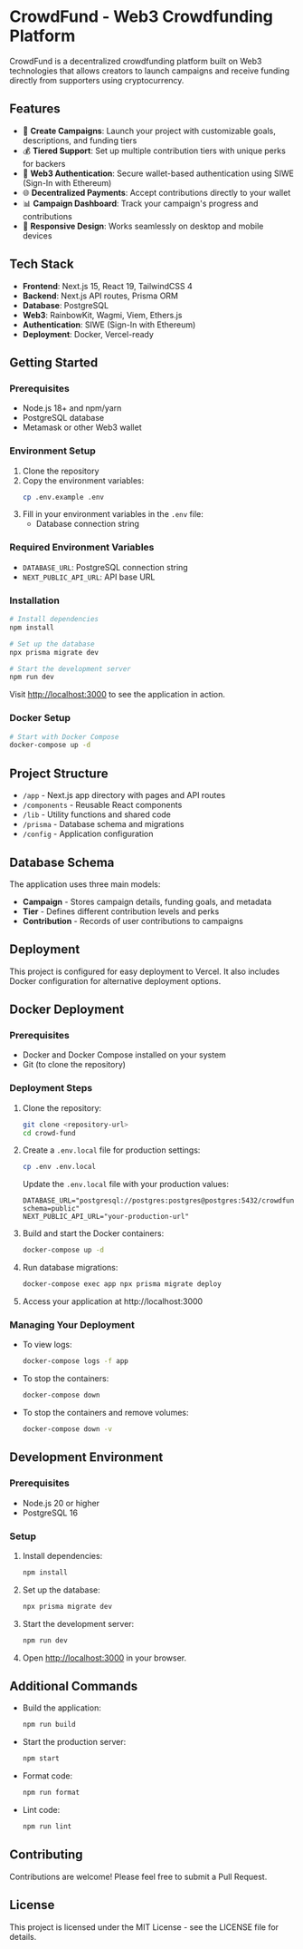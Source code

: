 # CrowdFund - Web3 Crowdfunding Platform

CrowdFund is a decentralized crowdfunding platform built on Web3 technologies that allows creators to launch campaigns and receive funding directly from supporters using cryptocurrency.

## Features

- 🚀 **Create Campaigns**: Launch your project with customizable goals, descriptions, and funding tiers
- 💰 **Tiered Support**: Set up multiple contribution tiers with unique perks for backers
- 🔐 **Web3 Authentication**: Secure wallet-based authentication using SIWE (Sign-In with Ethereum)
- 🌐 **Decentralized Payments**: Accept contributions directly to your wallet
- 📊 **Campaign Dashboard**: Track your campaign's progress and contributions
- 📱 **Responsive Design**: Works seamlessly on desktop and mobile devices

## Tech Stack

- **Frontend**: Next.js 15, React 19, TailwindCSS 4
- **Backend**: Next.js API routes, Prisma ORM
- **Database**: PostgreSQL
- **Web3**: RainbowKit, Wagmi, Viem, Ethers.js
- **Authentication**: SIWE (Sign-In with Ethereum)
- **Deployment**: Docker, Vercel-ready

## Getting Started

### Prerequisites

- Node.js 18+ and npm/yarn
- PostgreSQL database
- Metamask or other Web3 wallet

### Environment Setup

1. Clone the repository
2. Copy the environment variables:
   ```bash
   cp .env.example .env
   ```
3. Fill in your environment variables in the `.env` file:
   - Database connection string

### Required Environment Variables

- `DATABASE_URL`: PostgreSQL connection string
- `NEXT_PUBLIC_API_URL`: API base URL

### Installation

```bash
# Install dependencies
npm install

# Set up the database
npx prisma migrate dev

# Start the development server
npm run dev
```

Visit [http://localhost:3000](http://localhost:3000) to see the application in action.

### Docker Setup

```bash
# Start with Docker Compose
docker-compose up -d
```

## Project Structure

- `/app` - Next.js app directory with pages and API routes
- `/components` - Reusable React components
- `/lib` - Utility functions and shared code
- `/prisma` - Database schema and migrations
- `/config` - Application configuration

## Database Schema

The application uses three main models:

- **Campaign** - Stores campaign details, funding goals, and metadata
- **Tier** - Defines different contribution levels and perks
- **Contribution** - Records of user contributions to campaigns

## Deployment

This project is configured for easy deployment to Vercel. It also includes Docker configuration for alternative deployment options.

## Docker Deployment

### Prerequisites

- Docker and Docker Compose installed on your system
- Git (to clone the repository)

### Deployment Steps

1. Clone the repository:

   ```bash
   git clone <repository-url>
   cd crowd-fund
   ```

2. Create a `.env.local` file for production settings:

   ```bash
   cp .env .env.local
   ```

   Update the `.env.local` file with your production values:

   ```
   DATABASE_URL="postgresql://postgres:postgres@postgres:5432/crowdfund?schema=public"
   NEXT_PUBLIC_API_URL="your-production-url"
   ```

3. Build and start the Docker containers:

   ```bash
   docker-compose up -d
   ```

4. Run database migrations:

   ```bash
   docker-compose exec app npx prisma migrate deploy
   ```

5. Access your application at http://localhost:3000

### Managing Your Deployment

- To view logs:

  ```bash
  docker-compose logs -f app
  ```

- To stop the containers:

  ```bash
  docker-compose down
  ```

- To stop the containers and remove volumes:
  ```bash
  docker-compose down -v
  ```

## Development Environment

### Prerequisites

- Node.js 20 or higher
- PostgreSQL 16

### Setup

1. Install dependencies:

   ```bash
   npm install
   ```

2. Set up the database:

   ```bash
   npx prisma migrate dev
   ```

3. Start the development server:

   ```bash
   npm run dev
   ```

4. Open [http://localhost:3000](http://localhost:3000) in your browser.

## Additional Commands

- Build the application:

  ```bash
  npm run build
  ```

- Start the production server:

  ```bash
  npm start
  ```

- Format code:

  ```bash
  npm run format
  ```

- Lint code:
  ```bash
  npm run lint
  ```

## Contributing

Contributions are welcome! Please feel free to submit a Pull Request.

## License

This project is licensed under the MIT License - see the LICENSE file for details.
